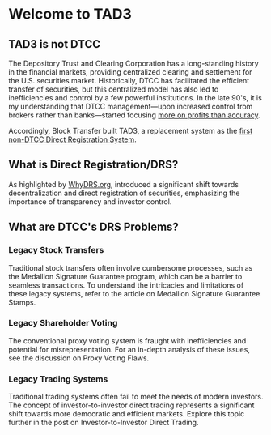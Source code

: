 # Welcome to TAD3

## TAD3 is not DTCC

The Depository Trust and Clearing Corporation has a long-standing history in the financial markets, providing centralized clearing and settlement for the U.S. securities market. Historically, DTCC has facilitated the efficient transfer of securities, but this centralized model has also led to inefficiencies and control by a few powerful institutions. In the late 90's, it is my understanding that DTCC management&mdash;upon increased control from brokers rather than banks&mdash;started focusing [more on profits than accuracy](https://www.linkedin.com/pulse/gamestop-first-successful-short-squeeze-john-wooten-xvyne/).

Accordingly, Block Transfer built TAD3, a replacement system as the [first non-DTCC Direct Registration System](https://www.sec.gov/comments/s7-15-23/s71523-301019-767522.pdf).

## What is Direct Registration/DRS?
As highlighted by [WhyDRS.org](https://www.whydrs.org/), introduced a significant shift towards decentralization and direct registration of securities, emphasizing the importance of transparency and investor control.

## What are DTCC's DRS Problems?

### Legacy Stock Transfers
Traditional stock transfers often involve cumbersome processes, such as the Medallion Signature Guarantee program, which can be a barrier to seamless transactions. To understand the intricacies and limitations of these legacy systems, refer to the article on Medallion Signature Guarantee Stamps.

### Legacy Shareholder Voting
The conventional proxy voting system is fraught with inefficiencies and potential for misrepresentation. For an in-depth analysis of these issues, see the discussion on Proxy Voting Flaws.

### Legacy Trading Systems
Traditional trading systems often fail to meet the needs of modern investors. The concept of investor-to-investor direct trading represents a significant shift towards more democratic and efficient markets. Explore this topic further in the post on Investor-to-Investor Direct Trading.
